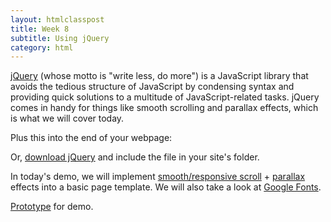 ```yaml
---
layout: htmlclasspost
title: Week 8
subtitle: Using jQuery
category: html
---
```


<a href="http://jquery.com" class="three">jQuery</a> (whose motto is "write less, do more") is a JavaScript library that avoids the tedious structure of JavaScript by condensing syntax and providing quick solutions to a multitude of JavaScript-related tasks. jQuery comes in handy for things like smooth scrolling and parallax effects, which is what we will cover today.

Plus this into the end of your webpage:
				    <script src="https://ajax.googleapis.com/ajax/libs/jquery/1.11.2/jquery.min.js"></script>

Or, <a href="http://jquery.com/download/" class="three">download jQuery</a> and include the file in your site's folder.

In today's demo, we will implement <a href="http://balupton.github.io/jquery-scrollto/" class="three">smooth/responsive scroll</a> + <a href="http://pixelcog.github.io/parallax.js/" class="three">parallax</a> effects into a basic page template. We will also take a look at <a href="http://www.google.com/fonts" class="three">Google Fonts</a>.

<a class="three" href="../../week8Frame.zip" target="_blank">Prototype</a> for demo.



